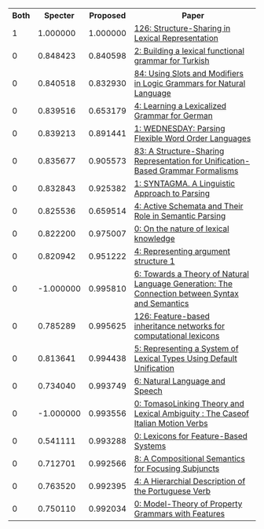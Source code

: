 <html><table><tr>
<th>Both</th>
<th>Specter</th>
<th>Proposed</th>
<th>Paper</th>
</tr>
<tr>
<td>1</td>
<td>1.000000</td>
<td>1.000000</td>
<td><a href="https://www.semanticscholar.org/paper/1dfae23c8825e5afcf1c422bbad950d4b9f6fbcd">126: Structure-Sharing in Lexical Representation</a></td>
</tr>
<tr>
<td>0</td>
<td>0.848423</td>
<td>0.840598</td>
<td><a href="https://www.semanticscholar.org/paper/a25728f56d1af2bb94ed8ca8d6ff7bd65d113f67">2: Building a lexical functional grammar for Turkish</a></td>
</tr>
<tr>
<td>0</td>
<td>0.840518</td>
<td>0.832930</td>
<td><a href="https://www.semanticscholar.org/paper/ae931723114d0ad1fbee600a3dc1a7a1dcfe0e15">84: Using Slots and Modifiers in Logic Grammars for Natural Language</a></td>
</tr>
<tr>
<td>0</td>
<td>0.839516</td>
<td>0.653179</td>
<td><a href="https://www.semanticscholar.org/paper/402eb80489c8f97d5f7b0576e4d4b32466d6451d">4: Learning a Lexicalized Grammar for German</a></td>
</tr>
<tr>
<td>0</td>
<td>0.839213</td>
<td>0.891441</td>
<td><a href="https://www.semanticscholar.org/paper/6a6b9a99a8b30d48e7b34ac705e86735ec6802f5">1: WEDNESDAY: Parsing Flexible Word Order Languages</a></td>
</tr>
<tr>
<td>0</td>
<td>0.835677</td>
<td>0.905573</td>
<td><a href="https://www.semanticscholar.org/paper/0f41a6488c9928e47053504bc906de5ec25bf0e5">83: A Structure-Sharing Representation for Unification-Based Grammar Formalisms</a></td>
</tr>
<tr>
<td>0</td>
<td>0.832843</td>
<td>0.925382</td>
<td><a href="https://www.semanticscholar.org/paper/c586fabf9d8a10fba8cd46f11c83f58998b95bae">1: SYNTAGMA. A Linguistic Approach to Parsing</a></td>
</tr>
<tr>
<td>0</td>
<td>0.825536</td>
<td>0.659514</td>
<td><a href="https://www.semanticscholar.org/paper/9b4b06da8ad63de01bfec723958cddb4f38a1aad">4: Active Schemata and Their Role in Semantic Parsing</a></td>
</tr>
<tr>
<td>0</td>
<td>0.822200</td>
<td>0.975007</td>
<td><a href="https://www.semanticscholar.org/paper/139c39f42d317f099f0e67d3e34881998c227fec">0: On the nature of lexical knowledge</a></td>
</tr>
<tr>
<td>0</td>
<td>0.820942</td>
<td>0.951222</td>
<td><a href="https://www.semanticscholar.org/paper/e7ae88c519de494ef750c2bed38c88ba7b9b745b">4: Representing argument structure 1</a></td>
</tr>
<tr>
<td>0</td>
<td>-1.000000</td>
<td>0.995810</td>
<td><a href="https://www.semanticscholar.org/paper/21b50b06c9cf64a474fa06cea5fa66848d56a4c3">6: Towards a Theory of Natural Language Generation: The Connection between Syntax and Semantics</a></td>
</tr>
<tr>
<td>0</td>
<td>0.785289</td>
<td>0.995625</td>
<td><a href="https://www.semanticscholar.org/paper/f38cba4931a8109ffce25964cee3d17a304c629f">126: Feature-based inheritance networks for computational lexicons</a></td>
</tr>
<tr>
<td>0</td>
<td>0.813641</td>
<td>0.994438</td>
<td><a href="https://www.semanticscholar.org/paper/a1108819c2c578dcbf3464d985b072f2cd29eddc">5: Representing a System of Lexical Types Using Default Unification</a></td>
</tr>
<tr>
<td>0</td>
<td>0.734040</td>
<td>0.993749</td>
<td><a href="https://www.semanticscholar.org/paper/25942f9339d34689d50c58fa293c5baa17b3d0e7">6: Natural Language and Speech</a></td>
</tr>
<tr>
<td>0</td>
<td>-1.000000</td>
<td>0.993556</td>
<td><a href="https://www.semanticscholar.org/paper/7e2f3ebff3884fba868084125b0c3117a96f80d9">0: TomasoLinking Theory and Lexical Ambiguity : The Caseof Italian Motion Verbs</a></td>
</tr>
<tr>
<td>0</td>
<td>0.541111</td>
<td>0.993288</td>
<td><a href="https://www.semanticscholar.org/paper/5dde2ef859b6f3b4eed09ccd5cedc079ca8590e7">0: Lexicons for Feature-Based Systems</a></td>
</tr>
<tr>
<td>0</td>
<td>0.712701</td>
<td>0.992566</td>
<td><a href="https://www.semanticscholar.org/paper/c6dd72fbd2eb5d75941c8adca94c20f61fbeba98">8: A Compositional Semantics for Focusing Subjuncts</a></td>
</tr>
<tr>
<td>0</td>
<td>0.763520</td>
<td>0.992395</td>
<td><a href="https://www.semanticscholar.org/paper/671183f4c6a4e4657dc4afda188dffc615f82072">4: A Hierarchial Description of the Portuguese Verb</a></td>
</tr>
<tr>
<td>0</td>
<td>0.750110</td>
<td>0.992034</td>
<td><a href="https://www.semanticscholar.org/paper/093ece26c4b37ac70edce9a9033721da5021f000">0: Model-Theory of Property Grammars with Features</a></td>
</tr>
</table></html>

